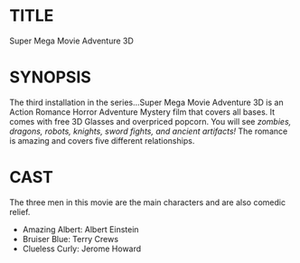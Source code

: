 # TITLE
Super Mega Movie Adventure 3D

# SYNOPSIS
The third installation in the series...Super Mega Movie Adventure 3D is an Action Romance Horror Adventure Mystery film that covers all bases. It comes with free 3D Glasses and overpriced popcorn. You will see *zombies, dragons, robots, knights, sword fights, and ancient artifacts!* The romance is amazing and covers five different relationships.

# CAST
The three men in this movie are the main characters and are also comedic relief.
- Amazing Albert: Albert Einstein
- Bruiser Blue: Terry Crews
- Clueless Curly: Jerome Howard
